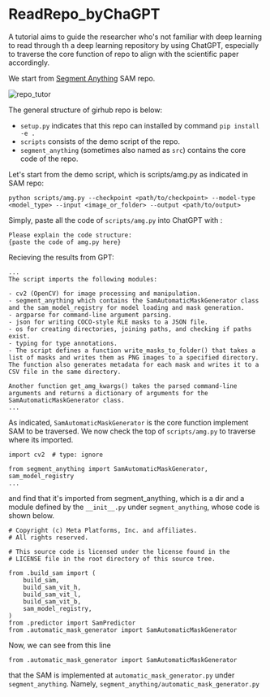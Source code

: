 # ReadRepo_byChaGPT
A tutorial aims to guide the researcher who's not familiar with deep learning to read through th a deep learning repository by using ChatGPT, especially to traverse the core function of repo to align with the scientific paper accordingly.

We start from [Segment Anything](https://github.com/facebookresearch/segment-anything) SAM repo.

![repo_tutor](https://user-images.githubusercontent.com/42672685/235139891-3e697565-bf5f-4464-909a-d18cfbf12378.jpg)

The general structure of girhub repo is below:
- `setup.py` indicates that this repo can installed by command 
```pip install -e .```
- `scripts` consists of the demo script of the repo.
- `segment_anything` (sometimes also named as `src`) contains the core code of the repo.

Let's start from the demo script, which is scripts/amg.py as indicated in SAM repo: 
```
python scripts/amg.py --checkpoint <path/to/checkpoint> --model-type <model_type> --input <image_or_folder> --output <path/to/output>
```

Simply, paste all the code of `scripts/amg.py` into ChatGPT with :

```
Please explain the code structure:
{paste the code of amg.py here}
```
Recieving the results from GPT:
```
...
The script imports the following modules:

- cv2 (OpenCV) for image processing and manipulation.
- segment_anything which contains the SamAutomaticMaskGenerator class and the sam_model_registry for model loading and mask generation.
- argparse for command-line argument parsing.
- json for writing COCO-style RLE masks to a JSON file.
- os for creating directories, joining paths, and checking if paths exist.
- typing for type annotations.
- The script defines a function write_masks_to_folder() that takes a list of masks and writes them as PNG images to a specified directory. The function also generates metadata for each mask and writes it to a CSV file in the same directory.

Another function get_amg_kwargs() takes the parsed command-line arguments and returns a dictionary of arguments for the SamAutomaticMaskGenerator class.
...
```
As indicated, `SamAutomaticMaskGenerator` is the core function implement SAM to be traversed. 
We now check the top of `scripts/amg.py` to traverse where its imported.
```
import cv2  # type: ignore

from segment_anything import SamAutomaticMaskGenerator, sam_model_registry
...
```
and find that it's imported from segment_anything, which is a dir and a module defined by the `__init__.py` under `segment_anything`, whose code is shown below. 
```
# Copyright (c) Meta Platforms, Inc. and affiliates.
# All rights reserved.

# This source code is licensed under the license found in the
# LICENSE file in the root directory of this source tree.

from .build_sam import (
    build_sam,
    build_sam_vit_h,
    build_sam_vit_l,
    build_sam_vit_b,
    sam_model_registry,
)
from .predictor import SamPredictor
from .automatic_mask_generator import SamAutomaticMaskGenerator
```
Now, we can see from this line 
```
from .automatic_mask_generator import SamAutomaticMaskGenerator
```
that the SAM is implemented at `automatic_mask_generator.py` under `segment_anything`. Namely, `segment_anything/automatic_mask_generator.py`

